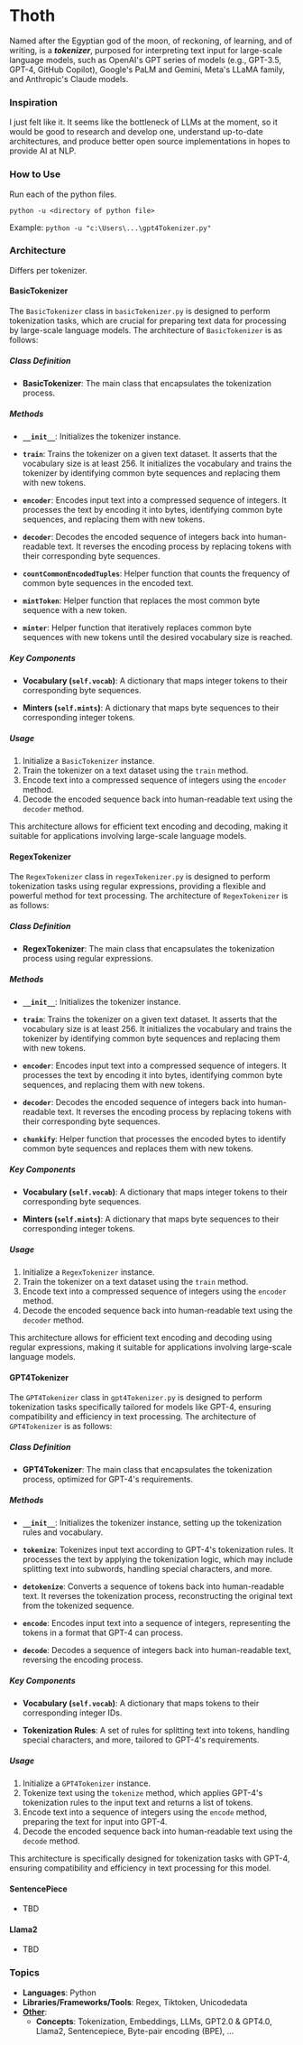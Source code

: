 # Thoth

Named after the Egyptian god of the moon, of reckoning, of learning, and of writing, is a **_tokenizer_**, purposed for interpreting text input for large-scale language models, such as OpenAI's GPT series of models (e.g., GPT-3.5, GPT-4, GitHub Copilot), Google's PaLM and Gemini, Meta's LLaMA family, and Anthropic's Claude models.

### Inspiration

I just felt like it. It seems like the bottleneck of LLMs at the moment, so it would be good to research and develop one, understand up-to-date architectures, and produce better open source implementations in hopes to provide AI at NLP.

### How to Use

Run each of the python files.

`python -u <directory of python file>`

Example: `python -u "c:\Users\...\gpt4Tokenizer.py"`

### Architecture

Differs per tokenizer.

#### BasicTokenizer

The `BasicTokenizer` class in `basicTokenizer.py` is designed to perform tokenization tasks, which are crucial for preparing text data for processing by large-scale language models. The architecture of `BasicTokenizer` is as follows:

##### Class Definition

- **BasicTokenizer**: The main class that encapsulates the tokenization process.

##### Methods

- **`__init__`**: Initializes the tokenizer instance.

- **`train`**: Trains the tokenizer on a given text dataset. It asserts that the vocabulary size is at least 256. It initializes the vocabulary and trains the tokenizer by identifying common byte sequences and replacing them with new tokens.

- **`encoder`**: Encodes input text into a compressed sequence of integers. It processes the text by encoding it into bytes, identifying common byte sequences, and replacing them with new tokens.

- **`decoder`**: Decodes the encoded sequence of integers back into human-readable text. It reverses the encoding process by replacing tokens with their corresponding byte sequences.

- **`countCommonEncodedTuples`**: Helper function that counts the frequency of common byte sequences in the encoded text.

- **`mintToken`**: Helper function that replaces the most common byte sequence with a new token.

- **`minter`**: Helper function that iteratively replaces common byte sequences with new tokens until the desired vocabulary size is reached.

##### Key Components

- **Vocabulary (`self.vocab`)**: A dictionary that maps integer tokens to their corresponding byte sequences.

- **Minters (`self.mints`)**: A dictionary that maps byte sequences to their corresponding integer tokens.

##### Usage

1. Initialize a `BasicTokenizer` instance.
2. Train the tokenizer on a text dataset using the `train` method.
3. Encode text into a compressed sequence of integers using the `encoder` method.
4. Decode the encoded sequence back into human-readable text using the `decoder` method.

This architecture allows for efficient text encoding and decoding, making it suitable for applications involving large-scale language models.

#### RegexTokenizer

The `RegexTokenizer` class in `regexTokenizer.py` is designed to perform tokenization tasks using regular expressions, providing a flexible and powerful method for text processing. The architecture of `RegexTokenizer` is as follows:

##### Class Definition

- **RegexTokenizer**: The main class that encapsulates the tokenization process using regular expressions.

##### Methods

- **`__init__`**: Initializes the tokenizer instance.

- **`train`**: Trains the tokenizer on a given text dataset. It asserts that the vocabulary size is at least 256. It initializes the vocabulary and trains the tokenizer by identifying common byte sequences and replacing them with new tokens.

- **`encoder`**: Encodes input text into a compressed sequence of integers. It processes the text by encoding it into bytes, identifying common byte sequences, and replacing them with new tokens.

- **`decoder`**: Decodes the encoded sequence of integers back into human-readable text. It reverses the encoding process by replacing tokens with their corresponding byte sequences.

- **`chunkify`**: Helper function that processes the encoded bytes to identify common byte sequences and replaces them with new tokens.

##### Key Components

- **Vocabulary (`self.vocab`)**: A dictionary that maps integer tokens to their corresponding byte sequences.

- **Minters (`self.mints`)**: A dictionary that maps byte sequences to their corresponding integer tokens.

##### Usage

1. Initialize a `RegexTokenizer` instance.
2. Train the tokenizer on a text dataset using the `train` method.
3. Encode text into a compressed sequence of integers using the `encoder` method.
4. Decode the encoded sequence back into human-readable text using the `decoder` method.

This architecture allows for efficient text encoding and decoding using regular expressions, making it suitable for applications involving large-scale language models.

#### GPT4Tokenizer

The `GPT4Tokenizer` class in `gpt4Tokenizer.py` is designed to perform tokenization tasks specifically tailored for models like GPT-4, ensuring compatibility and efficiency in text processing. The architecture of `GPT4Tokenizer` is as follows:

##### Class Definition

- **GPT4Tokenizer**: The main class that encapsulates the tokenization process, optimized for GPT-4's requirements.

##### Methods

- **`__init__`**: Initializes the tokenizer instance, setting up the tokenization rules and vocabulary.

- **`tokenize`**: Tokenizes input text according to GPT-4's tokenization rules. It processes the text by applying the tokenization logic, which may include splitting text into subwords, handling special characters, and more.

- **`detokenize`**: Converts a sequence of tokens back into human-readable text. It reverses the tokenization process, reconstructing the original text from the tokenized sequence.

- **`encode`**: Encodes input text into a sequence of integers, representing the tokens in a format that GPT-4 can process.

- **`decode`**: Decodes a sequence of integers back into human-readable text, reversing the encoding process.

##### Key Components

- **Vocabulary (`self.vocab`)**: A dictionary that maps tokens to their corresponding integer IDs.

- **Tokenization Rules**: A set of rules for splitting text into tokens, handling special characters, and more, tailored to GPT-4's requirements.

##### Usage

1. Initialize a `GPT4Tokenizer` instance.
2. Tokenize text using the `tokenize` method, which applies GPT-4's tokenization rules to the input text and returns a list of tokens.
3. Encode text into a sequence of integers using the `encode` method, preparing the text for input into GPT-4.
4. Decode the encoded sequence back into human-readable text using the `decode` method.

This architecture is specifically designed for tokenization tasks with GPT-4, ensuring compatibility and efficiency in text processing for this model.

#### SentencePiece

- TBD

#### Llama2

- TBD

### Topics

- **Languages**: Python
- **Libraries/Frameworks/Tools**: Regex, Tiktoken, Unicodedata
- <ins>**Other**</ins>:
  - **Concepts**: Tokenization, Embeddings, LLMs, GPT2.0 & GPT4.0, Llama2, Sentencepiece, Byte-pair encoding (BPE), ...
